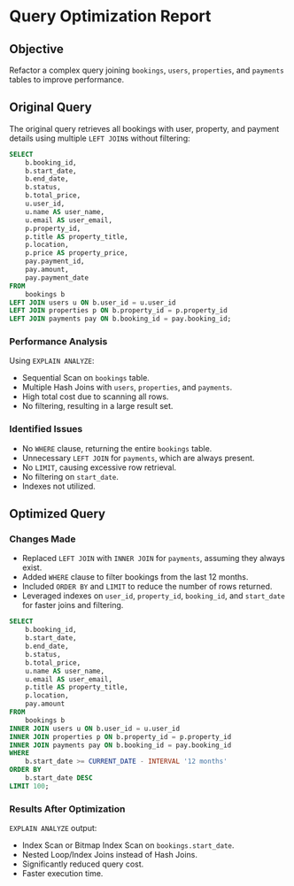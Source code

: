 # Query Optimization Report

## Objective
Refactor a complex query joining `bookings`, `users`, `properties`, and `payments` tables to improve performance.

## Original Query
The original query retrieves all bookings with user, property, and payment details using multiple `LEFT JOIN`s without filtering:

```sql
SELECT
    b.booking_id,
    b.start_date,
    b.end_date,
    b.status,
    b.total_price,
    u.user_id,
    u.name AS user_name,
    u.email AS user_email,
    p.property_id,
    p.title AS property_title,
    p.location,
    p.price AS property_price,
    pay.payment_id,
    pay.amount,
    pay.payment_date
FROM
    bookings b
LEFT JOIN users u ON b.user_id = u.user_id
LEFT JOIN properties p ON b.property_id = p.property_id
LEFT JOIN payments pay ON b.booking_id = pay.booking_id;
```

### Performance Analysis
Using `EXPLAIN ANALYZE`:
- Sequential Scan on `bookings` table.
- Multiple Hash Joins with `users`, `properties`, and `payments`.
- High total cost due to scanning all rows.
- No filtering, resulting in a large result set.

### Identified Issues
- No `WHERE` clause, returning the entire `bookings` table.
- Unnecessary `LEFT JOIN` for `payments`, which are always present.
- No `LIMIT`, causing excessive row retrieval.
- No filtering on `start_date`.
- Indexes not utilized.

## Optimized Query
### Changes Made
- Replaced `LEFT JOIN` with `INNER JOIN` for `payments`, assuming they always exist.
- Added `WHERE` clause to filter bookings from the last 12 months.
- Included `ORDER BY` and `LIMIT` to reduce the number of rows returned.
- Leveraged indexes on `user_id`, `property_id`, `booking_id`, and `start_date` for faster joins and filtering.

```sql
SELECT
    b.booking_id,
    b.start_date,
    b.end_date,
    b.status,
    b.total_price,
    u.name AS user_name,
    u.email AS user_email,
    p.title AS property_title,
    p.location,
    pay.amount
FROM
    bookings b
INNER JOIN users u ON b.user_id = u.user_id
INNER JOIN properties p ON b.property_id = p.property_id
INNER JOIN payments pay ON b.booking_id = pay.booking_id
WHERE
    b.start_date >= CURRENT_DATE - INTERVAL '12 months'
ORDER BY
    b.start_date DESC
LIMIT 100;
```

### Results After Optimization
`EXPLAIN ANALYZE` output:
- Index Scan or Bitmap Index Scan on `bookings.start_date`.
- Nested Loop/Index Joins instead of Hash Joins.
- Significantly reduced query cost.
- Faster execution time.